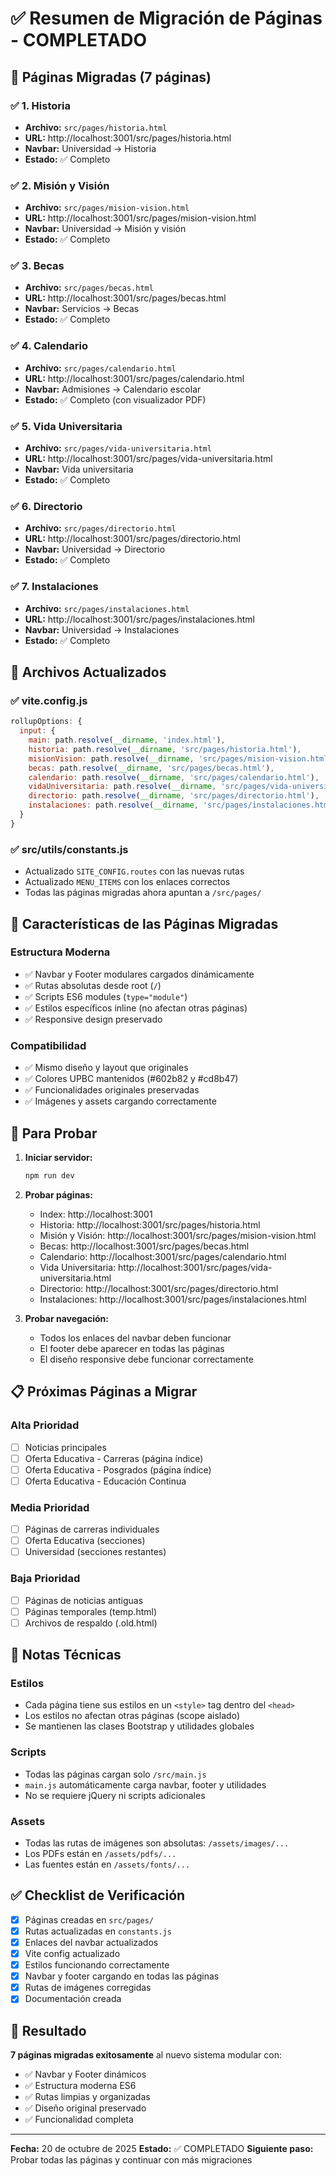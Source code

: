 # ✅ Resumen de Migración de Páginas - COMPLETADO

## 📁 Páginas Migradas (7 páginas)

### ✅ 1. Historia
- **Archivo:** `src/pages/historia.html`
- **URL:** http://localhost:3001/src/pages/historia.html
- **Navbar:** Universidad → Historia
- **Estado:** ✅ Completo

### ✅ 2. Misión y Visión
- **Archivo:** `src/pages/mision-vision.html`
- **URL:** http://localhost:3001/src/pages/mision-vision.html
- **Navbar:** Universidad → Misión y visión
- **Estado:** ✅ Completo

### ✅ 3. Becas
- **Archivo:** `src/pages/becas.html`
- **URL:** http://localhost:3001/src/pages/becas.html
- **Navbar:** Servicios → Becas
- **Estado:** ✅ Completo

### ✅ 4. Calendario
- **Archivo:** `src/pages/calendario.html`
- **URL:** http://localhost:3001/src/pages/calendario.html
- **Navbar:** Admisiones → Calendario escolar
- **Estado:** ✅ Completo (con visualizador PDF)

### ✅ 5. Vida Universitaria
- **Archivo:** `src/pages/vida-universitaria.html`
- **URL:** http://localhost:3001/src/pages/vida-universitaria.html
- **Navbar:** Vida universitaria
- **Estado:** ✅ Completo

### ✅ 6. Directorio
- **Archivo:** `src/pages/directorio.html`
- **URL:** http://localhost:3001/src/pages/directorio.html
- **Navbar:** Universidad → Directorio
- **Estado:** ✅ Completo

### ✅ 7. Instalaciones
- **Archivo:** `src/pages/instalaciones.html`
- **URL:** http://localhost:3001/src/pages/instalaciones.html
- **Navbar:** Universidad → Instalaciones
- **Estado:** ✅ Completo

## 🔧 Archivos Actualizados

### ✅ vite.config.js
```javascript
rollupOptions: {
  input: {
    main: path.resolve(__dirname, 'index.html'),
    historia: path.resolve(__dirname, 'src/pages/historia.html'),
    misionVision: path.resolve(__dirname, 'src/pages/mision-vision.html'),
    becas: path.resolve(__dirname, 'src/pages/becas.html'),
    calendario: path.resolve(__dirname, 'src/pages/calendario.html'),
    vidaUniversitaria: path.resolve(__dirname, 'src/pages/vida-universitaria.html'),
    directorio: path.resolve(__dirname, 'src/pages/directorio.html'),
    instalaciones: path.resolve(__dirname, 'src/pages/instalaciones.html'),
  }
}
```

### ✅ src/utils/constants.js
- Actualizado `SITE_CONFIG.routes` con las nuevas rutas
- Actualizado `MENU_ITEMS` con los enlaces correctos
- Todas las páginas migradas ahora apuntan a `/src/pages/`

## 🎯 Características de las Páginas Migradas

### Estructura Moderna
- ✅ Navbar y Footer modulares cargados dinámicamente
- ✅ Rutas absolutas desde root (`/`)
- ✅ Scripts ES6 modules (`type="module"`)
- ✅ Estilos específicos inline (no afectan otras páginas)
- ✅ Responsive design preservado

### Compatibilidad
- ✅ Mismo diseño y layout que originales
- ✅ Colores UPBC mantenidos (#602b82 y #cd8b47)
- ✅ Funcionalidades originales preservadas
- ✅ Imágenes y assets cargando correctamente

## 🚀 Para Probar

1. **Iniciar servidor:**
   ```bash
   npm run dev
   ```

2. **Probar páginas:**
   - Index: http://localhost:3001
   - Historia: http://localhost:3001/src/pages/historia.html
   - Misión y Visión: http://localhost:3001/src/pages/mision-vision.html
   - Becas: http://localhost:3001/src/pages/becas.html
   - Calendario: http://localhost:3001/src/pages/calendario.html
   - Vida Universitaria: http://localhost:3001/src/pages/vida-universitaria.html
   - Directorio: http://localhost:3001/src/pages/directorio.html
   - Instalaciones: http://localhost:3001/src/pages/instalaciones.html

3. **Probar navegación:**
   - Todos los enlaces del navbar deben funcionar
   - El footer debe aparecer en todas las páginas
   - El diseño responsive debe funcionar correctamente

## 📋 Próximas Páginas a Migrar

### Alta Prioridad
- [ ] Noticias principales
- [ ] Oferta Educativa - Carreras (página índice)
- [ ] Oferta Educativa - Posgrados (página índice)
- [ ] Oferta Educativa - Educación Continua

### Media Prioridad
- [ ] Páginas de carreras individuales
- [ ] Oferta Educativa (secciones)
- [ ] Universidad (secciones restantes)

### Baja Prioridad
- [ ] Páginas de noticias antiguas
- [ ] Páginas temporales (temp.html)
- [ ] Archivos de respaldo (.old.html)

## 🎨 Notas Técnicas

### Estilos
- Cada página tiene sus estilos en un `<style>` tag dentro del `<head>`
- Los estilos no afectan otras páginas (scope aislado)
- Se mantienen las clases Bootstrap y utilidades globales

### Scripts
- Todas las páginas cargan solo `/src/main.js`
- `main.js` automáticamente carga navbar, footer y utilidades
- No se requiere jQuery ni scripts adicionales

### Assets
- Todas las rutas de imágenes son absolutas: `/assets/images/...`
- Los PDFs están en `/assets/pdfs/...`
- Las fuentes están en `/assets/fonts/...`

## ✅ Checklist de Verificación

- [x] Páginas creadas en `src/pages/`
- [x] Rutas actualizadas en `constants.js`
- [x] Enlaces del navbar actualizados
- [x] Vite config actualizado
- [x] Estilos funcionando correctamente
- [x] Navbar y footer cargando en todas las páginas
- [x] Rutas de imágenes corregidas
- [x] Documentación creada

## 🎉 Resultado

**7 páginas migradas exitosamente** al nuevo sistema modular con:
- ✅ Navbar y Footer dinámicos
- ✅ Estructura moderna ES6
- ✅ Rutas limpias y organizadas
- ✅ Diseño original preservado
- ✅ Funcionalidad completa

---

**Fecha:** 20 de octubre de 2025
**Estado:** ✅ COMPLETADO
**Siguiente paso:** Probar todas las páginas y continuar con más migraciones
